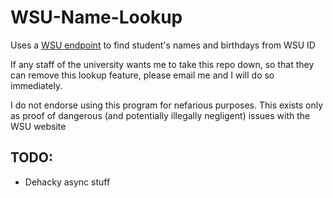 # WSU-Name-Lookup
Uses a [WSU endpoint](https://livingat.wsu.edu/cardinfo/deposit/default.aspx?mode=CC) to find student's names and birthdays from WSU ID

If any staff of the university wants me to take this repo down, so that they can remove this lookup feature, please email me and I will do so immediately.

I do not endorse using this program for nefarious purposes. This exists only as proof of dangerous (and potentially illegally negligent) issues with the WSU website

## TODO:
- Dehacky async stuff
